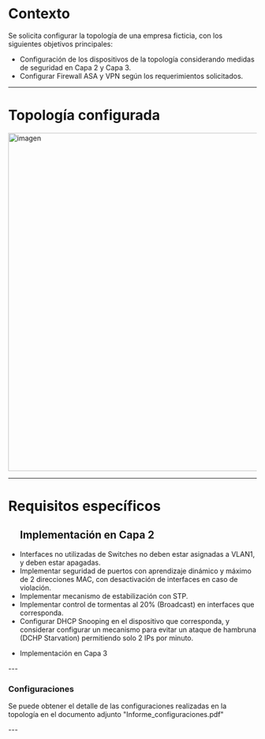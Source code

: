 ### <h1>Contexto</h1>

Se solicita configurar la topología de una empresa ficticia, con los siguientes objetivos principales:
- Configuración de los dispositivos de la topología considerando medidas de seguridad en Capa 2 y Capa 3.
- Configurar Firewall ASA y VPN según los requerimientos solicitados.
---

### <h1>Topología configurada</h1>

<img width="689" height="686" alt="imagen" src="https://github.com/user-attachments/assets/c8fe285d-b70f-4a48-974d-a707c74582d7" />

---

### <h1>Requisitos específicos</h1>
<p>
  <ul>
  <h2>Implementación en Capa 2</h2>
    <li>Interfaces no utilizadas de Switches no deben estar asignadas a VLAN1, y deben estar apagadas.</li>
    <li>Implementar seguridad de puertos con aprendizaje dinámico y máximo de 2 direcciones MAC, con desactivación de interfaces en caso de violación.</li>
    <li>Implementar mecanismo de estabilización con STP.</li>
    <li>Implementar control de tormentas al 20% (Broadcast) en interfaces que corresponda.</li>
    <li>Configurar DHCP Snooping en el dispositivo que corresponda, y considerar configurar un mecanismo para evitar un ataque de hambruna (DCHP Starvation) permitiendo solo 2 IPs por minuto.</li>
  </ul>

- Implementación en Capa 3

</p>
---

### Configuraciones

<p> Se puede obtener el detalle de las configuraciones realizadas en la topología en el documento adjunto "Informe_configuraciones.pdf" </p>
---
